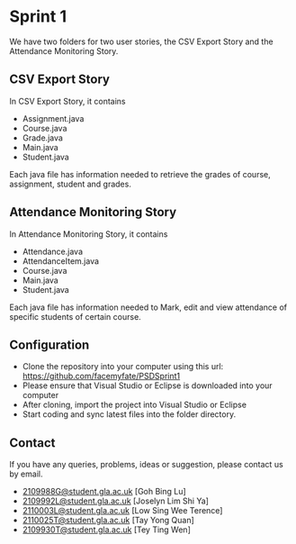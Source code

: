 **Sprint 1**
=============

We have two folders for two user stories, the CSV Export Story and the Attendance Monitoring Story.

CSV Export Story
----------------
In CSV Export Story, it contains
- Assignment.java
- Course.java
- Grade.java
- Main.java
- Student.java

Each java file has information needed to retrieve the grades of course, assignment, student and grades. 

Attendance Monitoring Story
----------------------------
In Attendance Monitoring Story, it contains
- Attendance.java
- AttendanceItem.java
- Course.java
- Main.java
- Student.java

Each java file has information needed to Mark, edit and view attendance of specific students of certain course. 


Configuration
--------------
- Clone the repository into your computer using this url: https://github.com/facemyfate/PSDSprint1
- Please ensure that Visual Studio or Eclipse is downloaded into your computer
- After cloning, import the project into Visual Studio or Eclipse
- Start coding and sync latest files into the folder directory. 

Contact
--------
If you have any queries, problems, ideas or suggestion, please contact us by email.
- 2109988G@student.gla.ac.uk [Goh Bing Lu]
- 2109992L@student.gla.ac.uk [Joselyn Lim Shi Ya]
- 2110003L@student.gla.ac.uk [Low Sing Wee Terence]
- 2110025T@student.gla.ac.uk [Tay Yong Quan]
- 2109930T@student.gla.ac.uk [Tey Ting Wen]
